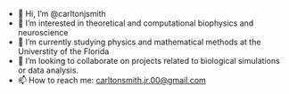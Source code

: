 - 👋 Hi, I’m @carltonjsmith
- 👀 I’m interested in theoretical and computational biophysics and neuroscience 
- 🌱 I’m currently studying physics and mathematical methods at the Universtity of the Florida  
- 💞️ I’m looking to collaborate on projects related to biological simulations or data analysis.  
- 📫 How to reach me: carltonsmith.jr.00@gmail.com

<!---
carltonjsmith/carltonjsmith is a ✨ special ✨ repository because its `README.md` (this file) appears on your GitHub profile.
You can click the Preview link to take a look at your changes.
--->
